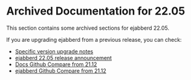 # Archived Documentation for 22.05

This section contains some archived sections for ejabberd 22.05.

If you are upgrading ejabberd from a previous release, you can check:

* [Specific version upgrade notes](../../admin/upgrade/index.md#specific_version_upgrade_notes)
* [ejabberd 22.05 release announcement](https://www.process-one.net/blog/ejabberd-22-05/)
* [Docs Github Compare from 21.12](https://github.com/processone/docs.ejabberd.im/compare/21.12..22.05)
* [ejabberd Github Compare from 21.12](https://github.com/processone/ejabberd/compare/21.12..22.05)

